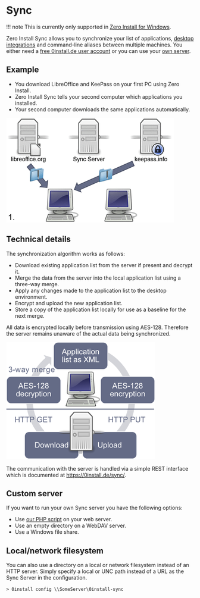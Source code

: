 # Sync

!!! note
    This is currently only supported in [Zero Install for Windows](windows.md).

Zero Install Sync allows you to synchronize your list of applications, [desktop integrations](../basics/windows.md) and command-line aliases between multiple machines. You either need a [free 0install.de user account](https://0install.de/sync/register) or you can use your [own server](#custom-server).

## Example

- You download LibreOffice and KeePass on your first PC using Zero Install.
- Zero Install Sync tells your second computer which applications you installed.
- Your second computer downloads the same applications automatically.

![](../img/diagrams/sync-animation.gif)

## Technical details

The synchronization algorithm works as follows:

- Download existing application list from the server if present and decrypt it.
- Merge the data from the server into the local application list using a three-way merge.
- Apply any changes made to the application list to the desktop environment.
- Encrypt and upload the new application list.
- Store a copy of the application list locally for use as a baseline for the next merge.

All data is encrypted locally before transmission using AES-128. Therefore the server remains unaware of the actual data being synchronized.

![](../img/diagrams/sync-details.png)

The communication with the server is handled via a simple REST interface which is documented at <https://0install.de/sync/>.

## Custom server

If you want to run your own Sync server you have the following options:

- Use [our PHP script](https://0install.de/sync/template.zip) on your web server.
- Use an empty directory on a WebDAV server.
- Use a Windows file share.

## Local/network filesystem

You can also use a directory on a local or network filesystem instead of an HTTP server. Simply specify a local or UNC path instead of a URL as the Sync Server in the configuration.

```shell
> 0install config \\SomeServer\0install-sync
```
